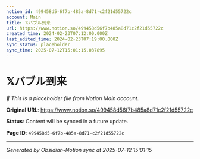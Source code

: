 ```yaml
---
notion_id: 499458d5-6f7b-485a-8d71-c2f21d55722c
account: Main
title: 𝕏バブル到来
url: https://www.notion.so/499458d56f7b485a8d71c2f21d55722c
created_time: 2024-02-23T07:12:00.000Z
last_edited_time: 2024-02-23T07:19:00.000Z
sync_status: placeholder
sync_time: 2025-07-12T15:01:15.037895
---
```


# 𝕏バブル到来

*🔄 This is a placeholder file from Notion Main account.*

**Original URL**: https://www.notion.so/499458d56f7b485a8d71c2f21d55722c

**Status**: Content will be synced in a future update.

**Page ID**: `499458d5-6f7b-485a-8d71-c2f21d55722c`

---

*Generated by Obsidian-Notion sync at 2025-07-12 15:01:15*
